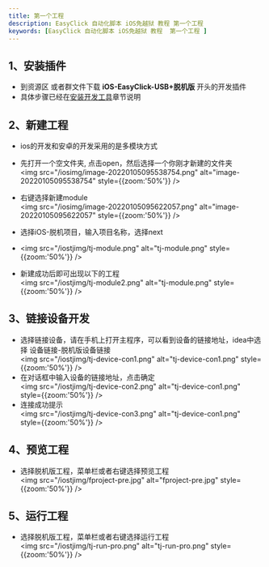 ```yaml
---
title: 第一个工程
description: EasyClick 自动化脚本 iOS免越狱 教程 第一个工程
keywords: [EasyClick 自动化脚本 iOS免越狱 教程  第一个工程 ]
---
```



## 1、安装插件

- 到资源区 或者群文件下载 **iOS-EasyClick-USB+脱机版** 开头的开发插件
- 具体步骤已经在[安装开发工具](/zh-cn/tools/installreadme)章节说明

## 2、新建工程

- ios的开发和安卓的开发采用的是多模块方式
- 先打开一个空文件夹, 点击open，然后选择一个你刚才新建的文件夹<br/>
<img src="/iosimg/image-20220105095538754.png" alt="image-20220105095538754" style={{zoom:'50%'}} />
- 右键选择新建module<br/>
<img src="/iosimg/image-20220105095622057.png" alt="image-20220105095622057" style={{zoom:'50%'}} />



- 选择iOS-脱机项目，输入项目名称，选择next<br/>
- <img src="/iostjimg/tj-module.png" alt="tj-module.png" style={{zoom:'50%'}} />
- 新建成功后即可出现以下的工程<br/>
<img src="/iostjimg/tj-module2.png" alt="tj-module.png" style={{zoom:'50%'}} />

## 3、链接设备开发
- 选择链接设备，请在手机上打开主程序，可以看到设备的链接地址，idea中选择 设备链接-脱机版设备链接<br/>
  <img src="/iostjimg/tj-device-con1.png" alt="tj-device-con1.png" style={{zoom:'50%'}} />
- 在对话框中输入设备的链接地址，点击确定<br/>
  <img src="/iostjimg/tj-device-con2.png" alt="tj-device-con1.png" style={{zoom:'50%'}} />
- 连接成功提示<br/>
  <img src="/iostjimg/tj-device-con3.png" alt="tj-device-con1.png" style={{zoom:'50%'}} />

## 4、预览工程
- 选择脱机版工程，菜单栏或者右键选择预览工程<br/>
  <img src="/iostjimg/fproject-pre.jpg" alt="fproject-pre.jpg" style={{zoom:'50%'}} />

## 5、运行工程
- 选择脱机版工程，菜单栏或者右键选择运行工程<br/>
  <img src="/iostjimg/tj-run-pro.png" alt="tj-run-pro.png" style={{zoom:'50%'}} />
